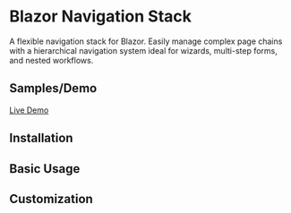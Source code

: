# Blazor Navigation Stack

A flexible navigation stack for Blazor. Easily manage complex page chains with a hierarchical navigation system ideal for wizards, multi-step forms, and nested workflows.

## Samples/Demo
[Live Demo](https://purple-rock-0e47e3410.6.azurestaticapps.net/)
## Installation
## Basic Usage
## Customization
